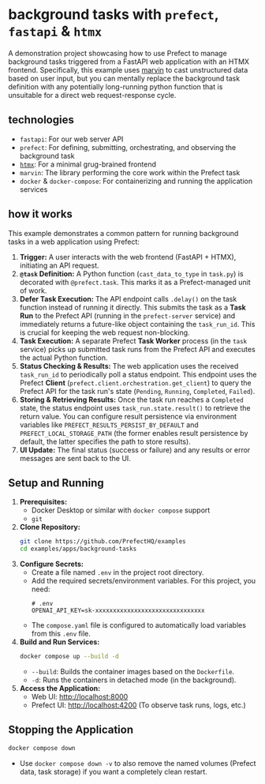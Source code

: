 # background tasks with `prefect`, `fastapi` & `htmx`

A demonstration project showcasing how to use Prefect to manage background tasks triggered from a FastAPI web application with an HTMX frontend. Specifically, this example uses [marvin](https://github.com/PrefectHQ/marvin) to cast unstructured data based on user input, but you can mentally replace the background task definition with any potentially long-running python function that is unsuitable for a direct web request-response cycle.

## technologies

*   `fastapi`: For our web server API
*   `prefect`: For defining, submitting, orchestrating, and observing the background task
*   [`htmx`](https://htmx.org/): For a minimal grug-brained frontend
*   `marvin`: The library performing the core work within the Prefect task
*   `docker` & `docker-compose`: For containerizing and running the application services

## how it works

This example demonstrates a common pattern for running background tasks in a web application using Prefect:

1.  **Trigger:** A user interacts with the web frontend (FastAPI + HTMX), initiating an API request.
2.  **`@task` Definition:** A Python function (`cast_data_to_type` in `task.py`) is decorated with `@prefect.task`. This marks it as a Prefect-managed unit of work.
3.  **Defer Task Execution:** The API endpoint calls `.delay()` on the task function instead of running it directly. This submits the task as a **Task Run** to the Prefect API (running in the `prefect-server` service) and immediately returns a future-like object containing the `task_run_id`. This is crucial for keeping the web request non-blocking.
4.  **Task Execution:** A separate Prefect **Task Worker** process (in the `task` service) picks up submitted task runs from the Prefect API and executes the actual Python function.
5.  **Status Checking & Results:** The web application uses the received `task_run_id` to periodically poll a status endpoint. This endpoint uses the Prefect **Client** (`prefect.client.orchestration.get_client`) to query the Prefect API for the task run's state (`Pending`, `Running`, `Completed`, `Failed`).
6.  **Storing & Retrieving Results:** Once the task run reaches a `Completed` state, the status endpoint uses `task_run.state.result()` to retrieve the return value. You can configure result persistence via environment variables like `PREFECT_RESULTS_PERSIST_BY_DEFAULT` and `PREFECT_LOCAL_STORAGE_PATH` (the former enables result persistence by default, the latter specifies the path to store results).
7.  **UI Update:** The final status (success or failure) and any results or error messages are sent back to the UI.

## Setup and Running

1.  **Prerequisites:**
    *   Docker Desktop or similar with `docker compose` support
    *   `git`
2.  **Clone Repository:**
    ```bash
    git clone https://github.com/PrefectHQ/examples
    cd examples/apps/background-tasks
    ```
3.  **Configure Secrets:**
    *   Create a file named `.env` in the project root directory.
    *   Add the required secrets/environment variables. For this project, you need:
        ```dotenv
        # .env
        OPENAI_API_KEY=sk-xxxxxxxxxxxxxxxxxxxxxxxxxxxxxxx
        ```
    *   The `compose.yaml` file is configured to automatically load variables from this `.env` file.
4.  **Build and Run Services:**
    ```bash
    docker compose up --build -d
    ```
    *   `--build`: Builds the container images based on the `Dockerfile`.
    *   `-d`: Runs the containers in detached mode (in the background).
5.  **Access the Application:**
    *   Web UI: [http://localhost:8000](http://localhost:8000)
    *   Prefect UI: [http://localhost:4200](http://localhost:4200) (To observe task runs, logs, etc.)

## Stopping the Application

```bash
docker compose down
```
*   Use `docker compose down -v` to also remove the named volumes (Prefect data, task storage) if you want a completely clean restart.